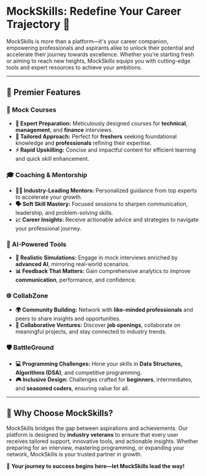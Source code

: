 # MockSkills: Redefine Your Career Trajectory 🚀

MockSkills is more than a platform—it's your career companion, empowering professionals and aspirants alike to unlock their potential and accelerate their journey towards excellence. Whether you’re starting fresh or aiming to reach new heights, MockSkills equips you with cutting-edge tools and expert resources to achieve your ambitions.

---

## 🌟 Premier Features

### 🎤 Mock Courses
- **📘 Expert Preparation:** Meticulously designed courses for **technical**, **management**, and **finance** interviews.
- **🎯 Tailored Approach:** Perfect for **freshers** seeking foundational knowledge and **professionals** refining their expertise.
- **⚡ Rapid Upskilling:** Concise and impactful content for efficient learning and quick skill enhancement.

### 🎓 Coaching & Mentorship
- **👨‍🏫 Industry-Leading Mentors:** Personalized guidance from top experts to accelerate your growth.
- **🗣️ Soft Skill Mastery:** Focused sessions to sharpen communication, leadership, and problem-solving skills.
- **📈 Career Insights:** Receive actionable advice and strategies to navigate your professional journey.

### 🤖 AI-Powered Tools
- **🤝 Realistic Simulations:** Engage in mock interviews enriched by **advanced AI**, mirroring real-world scenarios.
- **📊 Feedback That Matters:** Gain comprehensive analytics to improve **communication**, performance, and confidence.

### 🌐 CollabZone
- **🌍 Community Building:** Network with **like-minded professionals** and peers to share insights and opportunities.
- **🤝 Collaborative Ventures:** Discover **job openings**, collaborate on meaningful projects, and stay connected to industry trends.

### 🛡️ BattleGround
- **💻 Programming Challenges:** Hone your skills in **Data Structures, Algorithms (DSA)**, and competitive programming.
- **🎮 Inclusive Design:** Challenges crafted for **beginners**, intermediates, and **seasoned coders**, ensuring value for all.

---

## 🚀 Why Choose MockSkills?

MockSkills bridges the gap between aspirations and achievements. Our platform is designed by **industry veterans** to ensure that every user receives tailored support, innovative tools, and actionable insights. Whether preparing for an interview, mastering programming, or expanding your network, MockSkills is your trusted partner in growth.

🎯 **Your journey to success begins here—let MockSkills lead the way!**

